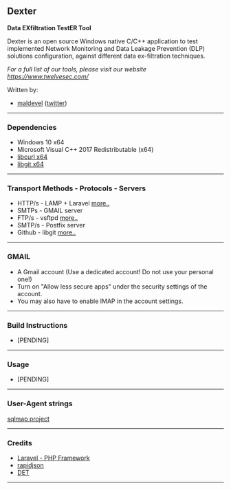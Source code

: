## Dexter

**Data EXfiltration TestER Tool**

Dexter is an open source Windows native C/C++ application to test implemented Network Monitoring and Data Leakage Prevention (DLP) solutions configuration, against different data ex-filtration techniques.

*For a full list of our tools, please visit our website https://www.twelvesec.com/*

Written by:

* [maldevel](https://github.com/maldevel) ([twitter](https://twitter.com/maldevel))

---

### Dependencies

* Windows 10 x64
* Microsoft Visual C++ 2017 Redistributable (x64)
* [libcurl x64](https://curl.haxx.se/libcurl/)
* [libgit x64](https://libgit2.org/)

---

### Transport Methods - Protocols - Servers

* HTTP/s - LAMP + Laravel [more..](http-server/README.md)
* SMTPs - GMAIL server
* FTP/s - vsftpd [more..](ftp-server/README.md)
* SMTP/s - Postfix server
* Github - libgit [more..](libgit2/README.md)

---

### GMAIL

* A Gmail account (Use a dedicated account! Do not use your personal one!)
* Turn on "Allow less secure apps" under the security settings of the account.
* You may also have to enable IMAP in the account settings.

---

### Build Instructions

* [PENDING]

---

### Usage

* [PENDING]

---

### User-Agent strings

[sqlmap project](https://github.com/sqlmapproject/sqlmap/blob/master/txt/user-agents.txt)

---

### Credits

* [Laravel - PHP Framework](https://laravel.com/)
* [rapidjson](https://github.com/Tencent/rapidjson)
* [DET](https://github.com/PaulSec/DET)

---
